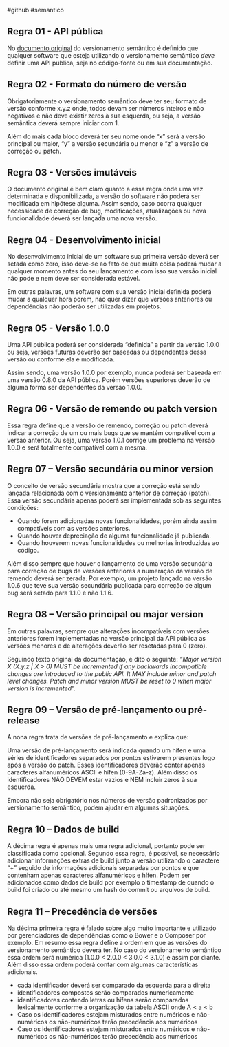 #github #semantico 

## Regra 01 - API pública

No [documento original](https://semver.org/lang/pt-BR/) do versionamento semântico é definido que  qualquer software que esteja utilizando o versionamento semântico *deve* definir uma API pública, seja no código-fonte ou em sua documentação.


## Regra 02 - Formato do número de versão

Obrigatoriamente o versionamento semântico deve ter seu formato de versão conforme x.y.z onde, todos devam ser números inteiros e não negativos e não deve existir zeros à sua esquerda, ou seja, a versão semântica deverá sempre iniciar com 1.

Além do mais cada bloco deverá ter seu nome onde “x” será a versão principal ou maior, “y” a versão secundária ou menor e “z” a versão de correção ou patch.


## Regra 03 - Versões imutáveis

O documento original é bem claro quanto a essa regra onde uma vez determinada e disponibilizada, a versão do software não poderá ser modificada em hipótese alguma. Assim sendo, caso ocorra qualquer necessidade de correção de bug, modificações, atualizações ou nova funcionalidade deverá ser lançada uma nova versão.


## Regra 04 - Desenvolvimento inicial

No desenvolvimento inicial de um software sua primeira versão deverá ser setada como zero, isso deve-se ao fato de que muita coisa poderá mudar a qualquer momento antes do seu lançamento e com isso sua versão inicial não pode e nem deve ser considerada estável.

Em outras palavras, um software com sua versão inicial definida poderá mudar a qualquer hora porém, não quer dizer que versões anteriores ou dependências não poderão ser utilizadas em projetos.


## Regra 05 - Versão 1.0.0

Uma API pública poderá ser considerada “definida” a partir da versão 1.0.0 ou seja, versões futuras deverão ser baseadas ou dependentes dessa versão ou conforme ela é modificada.

Assim sendo, uma versão 1.0.0 por exemplo, nunca poderá ser baseada em uma versão 0.8.0 da API pública. Porém versões superiores deverão de alguma forma ser dependentes da versão 1.0.0.


## Regra 06 - Versão de remendo ou patch version

Essa regra define que a versão de remendo, correção ou patch deverá indicar a correção de um ou mais bugs que se mantém compatível com a versão anterior. Ou seja, uma versão 1.0.1 corrige um problema na versão 1.0.0 e será totalmente compatível com a mesma.


## Regra 07 – Versão secundária ou minor version

O conceito de versão secundária mostra que a correção está sendo lançada relacionada com o versionamento anterior de correção (patch). Essa versão secundária apenas poderá ser implementada sob as seguintes condições:
- Quando forem adicionadas novas funcionalidades, porém ainda assim compatíveis com as versões anteriores.
- Quando houver depreciação de alguma funcionalidade já publicada.
- Quando houverem novas funcionalidades ou melhorias introduzidas ao código.

Além disso sempre que houver o lançamento de uma versão secundária para correção de bugs de versões anteriores a numeração da versão de remendo deverá ser zerada. Por exemplo, um projeto lançado na versão 1.0.6 que teve sua versão secundária publicada para correção de algum bug será setado para 1.1.0 e não 1.1.6.


## Regra 08 – Versão principal ou major version

Em outras palavras, sempre que alterações incompatíveis com versões anteriores forem implementadas na versão principal da API pública as versões menores e de alterações deverão ser resetadas para 0 (zero).

Seguindo texto original da documentação, é dito o seguinte:
*“Major version X (X.y.z | X > 0) MUST be incremented if any backwards incompatible changes are introduced to the public API. It MAY include minor and patch level changes. Patch and minor version MUST be reset to 0 when major version is incremented”.*


## Regra 09 – Versão de pré-lançamento ou pré-release

A nona regra trata de versões de pré-lançamento e explica que:

Uma versão de pré-lançamento será indicada quando um hífen e uma séries de identificadores separados por pontos estiverem presentes logo após a versão do patch. Esses identificadores deverão conter apenas caracteres alfanuméricos ASCII e hífen (0-9A-Za-z). Além disso os identificadores NÃO DEVEM estar vazios e NEM incluir zeros à sua esquerda.

Embora não seja obrigatório nos números de versão padronizados por versionamento semântico, podem ajudar em algumas situações.


## Regra 10 – Dados de build

A décima regra é apenas mais uma regra adicional, portanto pode ser classificada como opcional. Segundo essa regra, é possível, se necessário adicionar informações extras de build junto à versão utilizando o caractere “+” seguido de informações adicionais separadas por pontos e que contenham apenas caracteres alfanuméricos e hífen. Podem ser adicionados como dados de build por exemplo o timestamp de quando o build foi criado ou até mesmo um hash do commit ou arquivos de build.


## Regra 11 – Precedência de versões

Na décima primeira regra é falado sobre algo muito importante e utilizado por gerenciadores de dependências como o Bower e o Composer por exemplo. Em resumo essa regra define a ordem em que as versões do versionamento semântico deverá ter. No caso do versionamento semântico essa ordem será numérica (1.0.0 < 2.0.0 < 3.0.0 < 3.1.0) e assim por diante. Além disso essa ordem poderá contar com algumas características adicionais.

- cada identificador deverá ser comparado da esquerda para a direita
- identificadores compostos serão comparados numericamente
- identificadores contendo letras ou hífens serão comparados lexicalmente conforme a organização da tabela ASCII onde A < a < b
- Caso os identificadores estejam misturados entre numéricos e não-numéricos os não-numéricos terão precedência aos numéricos
- Caso os identificadores estejam misturados entre numéricos e não-numéricos os não-numéricos terão precedência aos numéricos